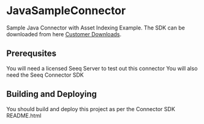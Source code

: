 # JavaSampleConnector
Sample Java Connector with Asset Indexing Example. The SDK can be downloaded from here [Customer Downloads](https://www.seeq.com/customer-download). 

## Prerequsites
You will need a licensed Seeq Server to test out this connector
You will also need the Seeq Connector SDK

## Building and Deploying
You should build and deploy this project as per the Connector SDK README.html

